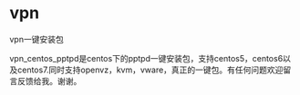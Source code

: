 # vpn
vpn一键安装包

vpn_centos_pptpd是centos下的pptpd一键安装包，支持centos5，centos6以及centos7.同时支持openvz，kvm，vware，真正的一键包。有任何问题欢迎留言反馈给我。谢谢。
